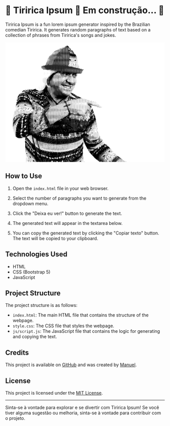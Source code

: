 # 🚧  Tiririca Ipsum 🚀 Em construção...  🚧

Tiririca Ipsum is a fun lorem ipsum generator inspired by the Brazilian comedian Tiririca. It generates random paragraphs of text based on a collection of phrases from Tiririca's songs and jokes.

![Tiririca Ipsum](img/tiririca-ipsum2.png)

## How to Use

1. Open the `index.html` file in your web browser.

2. Select the number of paragraphs you want to generate from the dropdown menu.

3. Click the "Deixa eu ver!" button to generate the text.

4. The generated text will appear in the textarea below.

5. You can copy the generated text by clicking the "Copiar texto" button. The text will be copied to your clipboard.

## Technologies Used

- HTML
- CSS (Bootstrap 5)
- JavaScript

## Project Structure

The project structure is as follows:

- `index.html`: The main HTML file that contains the structure of the webpage.
- `style.css`: The CSS file that styles the webpage.
- `js/script.js`: The JavaScript file that contains the logic for generating and copying the text.

## Credits

This project is available on [GitHub](https://github.com/manuseiro/tiririca-ipsum) and was created by [Manuel](https://github.com/manuseiro).

## License

This project is licensed under the [MIT License](LICENSE).

---


Sinta-se à vontade para explorar e se divertir com Tiririca Ipsum! Se você tiver alguma sugestão ou melhoria, sinta-se à vontade para contribuir com o projeto.